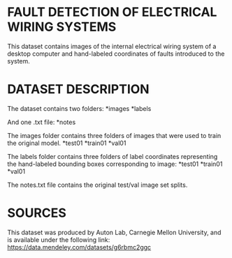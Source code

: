 # FAULT DETECTION OF ELECTRICAL WIRING SYSTEMS

This dataset contains images of the internal electrical wiring system of a desktop computer and hand-labeled coordinates of faults introduced to the system.


# DATASET DESCRIPTION

The dataset contains two folders:
*images
*labels

And one .txt file:
*notes

The images folder contains three folders of images that were used to train the original model.
*test01
*train01
*val01

The labels folder contains three folders of label coordinates representing the hand-labeled bounding boxes corresponding to image:
*test01
*train01
*val01

The notes.txt file contains the original test/val image set splits.

# SOURCES

This dataset was produced by Auton Lab, Carnegie Mellon University, and is available under the following link:
https://data.mendeley.com/datasets/g6rbmc2ggc
